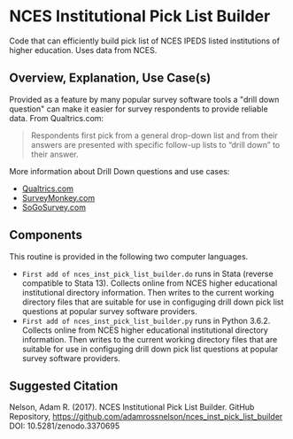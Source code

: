 # NCES Institutional Pick List Builder

Code that can efficiently build pick list of NCES IPEDS listed institutions of higher education. Uses data from NCES.

## Overview, Explanation, Use Case(s)

Provided as a feature by many popular survey software tools a "drill down question" can make it easier for survey respondents to provide reliable data. From Qualtrics.com:

> Respondents first pick from a general drop-down list and from their answers are presented with specific follow-up lists to “drill down” to their answer.

More information about Drill Down questions and use cases:

* [Qualtrics.com](https://www.qualtrics.com/support/survey-platform/survey-module/editing-questions/question-types-guide/specialty-questions/drill-down/)
* [SurveyMonkey.com](https://help.smapply.io/hc/en-us/articles/115001421974-Drill-Down-Question)
* [SoGoSurvey.com](https://www.sogosurvey.com/help/advance-survey-question-types/)

## Components

This routine is provided in the following two computer languages.

* `First add of nces_inst_pick_list_builder.do` runs in Stata (reverse compatible to Stata 13). Collects online from NCES higher educational institutional directory information. Then writes to the current working directory files that are suitable for use in configuging drill down pick list questions at popular survey software providers.
* `First add of nces_inst_pick_list_builder.py` runs in Python 3.6.2. Collects online from NCES higher educational institutional directory information. Then writes to the current working directory files that are suitable for use in configuging drill down pick list questions at popular survey software providers.

## Suggested Citation

Nelson, Adam R. (2017). NCES Institutional Pick List Builder. GitHub Repository, https://github.com/adamrossnelson/nces_inst_pick_list_builder DOI: 10.5281/zenodo.3370695
